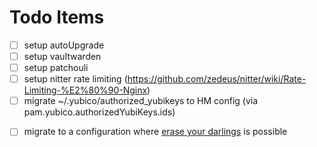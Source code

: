 # Todo Items
- [ ] setup autoUpgrade
- [ ] setup vaultwarden
- [ ] setup patchouli
- [ ] setup nitter rate limiting (https://github.com/zedeus/nitter/wiki/Rate-Limiting-%E2%80%90-Nginx)
- [ ] migrate ~/.yubico/authorized_yubikeys to HM config (via pam.yubico.authorizedYubiKeys.ids)

<!-- very future tasks -->
- [ ] migrate to a configuration where [erase your darlings](https://grahamc.com/blog/erase-your-darlings/) is possible


<!-- ## Completed Tasks -->
